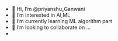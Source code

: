- 👋 Hi, I’m @priyanshu_Ganwani
- 👀 I’m interested in Al,ML
- 🌱 I’m currently learning ML algorithm part
- 💞️ I’m looking to collaborate on ...
- 
